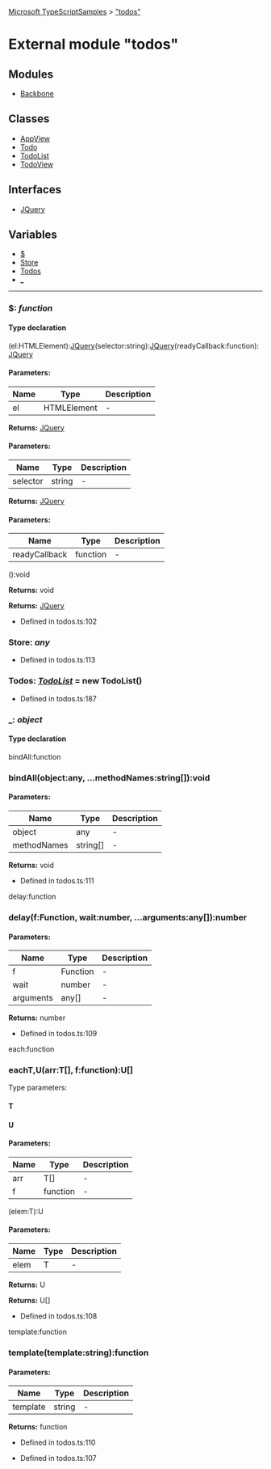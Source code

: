 [Microsoft TypeScriptSamples](../index.md) >  ["todos"](../modules/_todos_.md)
# External module "todos"








## Modules
* [Backbone](../modules/_todos_.backbone.md)

## Classes
* [AppView](../classes/_todos_.appview.md)
* [Todo](../classes/_todos_.todo.md)
* [TodoList](../classes/_todos_.todolist.md)
* [TodoView](../classes/_todos_.todoview.md)

## Interfaces
* [JQuery](../interfaces/_todos_.jquery.md)

## Variables
* [$](../modules/_todos_.md#_)
* [Store](../modules/_todos_.md#store)
* [Todos](../modules/_todos_.md#todos)
* [_](../modules/_todos_.md#_-1)

---




<a id="_"></a>

### **$**:  *function* 



#### Type declaration

(el:HTMLElement):[JQuery](../interfaces/_todos_.jquery.md)(selector:string):[JQuery](../interfaces/_todos_.jquery.md)(readyCallback:function):[JQuery](../interfaces/_todos_.jquery.md)




#### Parameters:
| Name  | Type                | Description  |
| ------ | ------------------- | ------------ |
| el  | HTMLElement | - |






**Returns:** [JQuery](../interfaces/_todos_.jquery.md)











#### Parameters:
| Name  | Type                | Description  |
| ------ | ------------------- | ------------ |
| selector  | string | - |






**Returns:** [JQuery](../interfaces/_todos_.jquery.md)











#### Parameters:
| Name  | Type                | Description  |
| ------ | ------------------- | ------------ |
| readyCallback  | function | - |




():void







**Returns:** void










**Returns:** [JQuery](../interfaces/_todos_.jquery.md)













* Defined in todos.ts:102









<a id="store"></a>

### **Store**:  *any* 







* Defined in todos.ts:113









<a id="todos"></a>

### **Todos**:  *[TodoList](../classes/_todos_.todolist.md)*  =  new TodoList()







* Defined in todos.ts:187









<a id="_-1"></a>

### **_**:  *object* 



#### Type declaration

bindAll:function
### bindAll(object:any, ...methodNames:string[]):void





#### Parameters:
| Name  | Type                | Description  |
| ------ | ------------------- | ------------ |
| object  | any | - |
| methodNames  | string[] | - |







**Returns:** void







* Defined in todos.ts:111









delay:function
### delay(f:Function, wait:number, ...arguments:any[]):number





#### Parameters:
| Name  | Type                | Description  |
| ------ | ------------------- | ------------ |
| f  | Function | - |
| wait  | number | - |
| arguments  | any[] | - |








**Returns:** number







* Defined in todos.ts:109









each:function
### eachT,U(arr:T[], f:function):U[]




Type parameters:

#### T 

#### U 


#### Parameters:
| Name  | Type                | Description  |
| ------ | ------------------- | ------------ |
| arr  | T[] | - |
| f  | function | - |





(elem:T):U




#### Parameters:
| Name  | Type                | Description  |
| ------ | ------------------- | ------------ |
| elem  | T | - |






**Returns:** U










**Returns:** U[]







* Defined in todos.ts:108









template:function
### template(template:string):function





#### Parameters:
| Name  | Type                | Description  |
| ------ | ------------------- | ------------ |
| template  | string | - |






**Returns:** function







* Defined in todos.ts:110














* Defined in todos.ts:107











